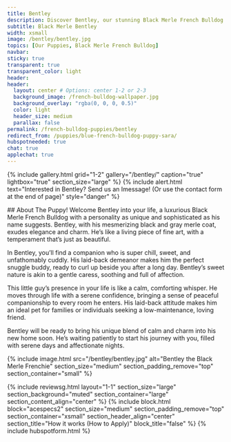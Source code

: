 ```yaml
---
title: Bentley
description: Discover Bentley, our stunning Black Merle French Bulldog puppy.
subtitle: Black Merle Bentley
width: xsmall
image: /bentley/bentley.jpg
topics: [Our Puppies, Black Merle French Bulldog]
navbar:
sticky: true
transparent: true
transparent_color: light
header:
header:
  layout: center # Options: center 1-2 or 2-3
  background_image: /french-bulldog-wallpaper.jpg
  background_overlay: "rgba(0, 0, 0, 0.5)"
  color: light
  header_size: medium
  parallax: false
permalink: /french-bulldog-puppies/bentley
redirect_from: /puppies/blue-french-bulldog-puppy-sara/
hubspotneeded: true
chat: true
applechat: true
---
```


{% include gallery.html
grid="1-2"
gallery="/bentley/"
caption="true"
lightbox="true"
section_size="large"
%}
{% include alert.html text="Interested in Bentley? Send us an Imessage! (Or use the contact form at the end of page)" style="danger" %}

<div
    class="apple-business-chat-banner-container"
    data-apple-business-id="aea0f1e1-d35e-4943-a9f1-141bc4d2db78"
    data-apple-business-phone="+12127390182"
    data-apple-banner-cta="Imessage Us!"
    data-apple-banner-context="If you have an Iphone you'll see the chat, ID, if not you'll only see the phone icon"
    data-apple-banner-rounded-corners="false"
></div>
## About The Puppy!
Welcome Bentley into your life, a luxurious Black Merle French Bulldog with a personality as unique and sophisticated as his name suggests. Bentley, with his mesmerizing black and gray merle coat, exudes elegance and charm. He’s like a living piece of fine art, with a temperament that’s just as beautiful.

In Bentley, you’ll find a companion who is super chill, sweet, and unfathomably cuddly. His laid-back demeanor makes him the perfect snuggle buddy, ready to curl up beside you after a long day. Bentley’s sweet nature is akin to a gentle caress, soothing and full of affection.

This little guy’s presence in your life is like a calm, comforting whisper. He moves through life with a serene confidence, bringing a sense of peaceful companionship to every room he enters. His laid-back attitude makes him an ideal pet for families or individuals seeking a low-maintenance, loving friend.

Bentley will be ready to bring his unique blend of calm and charm into his new home soon. He’s waiting patiently to start his journey with you, filled with serene days and affectionate nights.

{% include image.html
src="/bentley/bentley.jpg"
alt="Bentley the Black Merle Frenchie"
section_size="medium"
section_padding_remove="top"
section_container="small"
%}

{% include reviewsg.html
layout="1-1"
section_size="large"
section_background="muted"
section_container="large"
section_content_align="center"
%}
{% include block.html
block="acespecs2"
section_size="medium"
section_padding_remove="top"
section_container="xsmall"
section_header_align="center"
section_title="How it works (How to Apply)"
block_title="false"
%}
{% include hubspotform.html %}